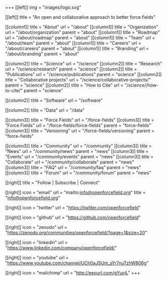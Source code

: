 +++
[[left]]
  img = "images/logo.svg"

[[left]]
  title = "An open and collaborative approach to better force fields"

[[column1]]
  title = "About"
  url = "/about"
  [[column1]]
    title = "Organization"
    url = "/about/organization"
    parent = "about"
  [[column1]]
    title = "Roadmap"
    url = "/about/roadmap"
    parent = "about"
  [[column1]]
    title = "Team"
    url = "/about/team"
    parent = "about"
  [[column1]]
    title = "Careers"
    url = "/about/careers"
    parent = "about"
  [[column1]]
    title = "Branding"
    url = "/about/branding"
    parent = "about"

[[column2]]
  title = "Science"
  url = "/science"
  [[column2]]
    title = "Research"
    url = "/science/research"
    parent = "science"
  [[column2]]
    title = "Publications"
    url = "/science/publications"
    parent = "science"
  [[column2]]
    title = "Collaborative projects"
    url = "/science/collaborative-projects/"
    parent = "science"
  [[column2]]
    title = "How to Cite"
    url = "/science//how-to-cite/"
    parent = "science"

[[column2]]
  title = "Software"
  url = "/software"

[[column2]]
  title = "Data"
  url = "/data"

[[column3]]
  title = "Force Fields"
  url = "/force-fields"
  [[column3]]
    title = "Force Fields"
    url = "/force-fields/force-fields"
    parent = "force-fields"
  [[column3]]
    title = "Versioning"
    url = "/force-fields/versioning"
    parent = "force-fields"

[[column3]]
  title = "Community"
  url = "/community"
  [[column3]]
    title = "News"
    url = "/community/news"
    parent = "news"
  [[column3]]
    title = "Events"
    url = "/community/events"
    parent = "news"
  [[column3]]
    title = "Collaborate"
    url = "/community/collaborate"
    parent = "news"  
  [[column3]]
    title = "FAQ"
    url = "/community/faq"
    parent = "news"  
  [[column3]]
    title = "Forum"
    url = "/community/forum"
    parent = "news"

[[right]]
  title = "Follow | Subscribe | Connect"

[[right]]
  icon = "email"
  url = "mailto:info@openforcefield.org"
  title = "info@openforcefield.org"

[[right]]
  icon = "twitter"
  url = "https://twitter.com/openforcefield"

[[right]]
  icon = "github"
  url = "https://github.com/openforcefield"

[[right]]
  icon = "zenodo"
  url = "https://zenodo.org/communities/openforcefield/?page=1&size=20"

[[right]]
  icon = "linkedin"
  url = "https://www.linkedin.com/company/openforcefield/"

[[right]]
  icon = "youtube"
  url = "https://www.youtube.com/channel/UCh0aJSUm_sYr7nuTzhW806g"

[[right]]
  icon = "mailchimp"
  url = "http://eepurl.com/gYuojL"
+++
